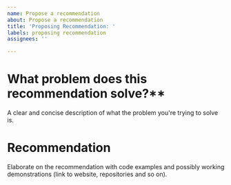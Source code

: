 ```yaml
---
name: Propose a recommendation
about: Propose a recommendation
title: 'Proposing Recommendation: '
labels: proposing recommendation
assignees: ''

---
```


# What problem does this recommendation solve?**

A clear and concise description of what the problem you're trying to solve is.

# Recommendation

Elaborate on the recommendation with code examples and possibly working demonstrations (link to website, repositories and so on).
